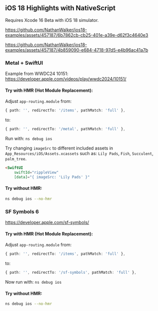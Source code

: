 ## iOS 18 Highlights with NativeScript

Requires Xcode 16 Beta with iOS 18 simulator.

https://github.com/NathanWalker/ios18-examples/assets/457187/6b7862cb-cb25-401e-a39e-d62f3c4640e3

https://github.com/NathanWalker/ios18-examples/assets/457187/4b859090-e684-4718-97d5-e4b96ac41a7b

### Metal + SwiftUI

Example from WWDC24 10151:
https://developer.apple.com/videos/play/wwdc2024/10151/

#### Try with HMR (Hot Module Replacement):

Adjust `app-routing.module` from:

```ts
{ path: '', redirectTo: '/items', pathMatch: 'full' },
```

to:

```ts
{ path: '', redirectTo: '/metal', pathMatch: 'full' },
```

Run with: `ns debug ios`

Try changing `imageSrc` to different included assets in `App_Resources/iOS/Assets.xcassets` such as:
`Lily Pads`, `Fish`, `Succulent`, `palm_tree`.

```html
<SwiftUI
    swiftId="rippleView"
    [data]="{ imageSrc: 'Lily Pads' }"
```

#### Try without HMR:

```bash
ns debug ios --no-hmr
```

### SF Symbols 6

https://developer.apple.com/sf-symbols/

#### Try with HMR (Hot Module Replacement):

Adjust `app-routing.module` from:

```ts
{ path: '', redirectTo: '/items', pathMatch: 'full' },
```

to:

```ts
{ path: '', redirectTo: '/sf-symbols', pathMatch: 'full' },
```

Now run with: `ns debug ios`

#### Try without HMR:

```bash
ns debug ios --no-hmr
```
